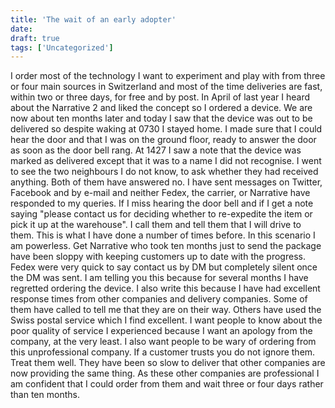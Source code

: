 ```yaml
---
title: 'The wait of an early adopter'
date: 
draft: true
tags: ['Uncategorized']
---
```


I order most of the technology I want to experiment and play with from three or four main sources in Switzerland and most of the time deliveries are fast, within two or three days, for free and by post. In April of last year I heard about the Narrative 2 and liked the concept so I ordered a device. We are now about ten months later and today I saw that the device was out to be delivered so despite waking at 0730 I stayed home. I made sure that I could hear the door and that I was on the ground floor, ready to answer the door as soon as the door bell rang. At 1427 I saw a note that the device was marked as delivered except that it was to a name I did not recognise. I went to see the two neighbours I do not know, to ask whether they had received anything. Both of them have answered no. I have sent messages on Twitter, Facebook and by e-mail and neither Fedex, the carrier, or Narrative have responded to my queries. If I miss hearing the door bell and if I get a note saying "please contact us for deciding whether to re-expedite the item or pick it up at the warehouse". I call them and tell them that I will drive to them. This is what I have done a number of times before. In this scenario I am powerless. Get Narrative who took ten months just to send the package have been sloppy with keeping customers up to date with the progress. Fedex were very quick to say contact us by DM but completely silent once the DM was sent. I am telling you this because for several months I have regretted ordering the device. I also write this because I have had excellent response times from other companies and delivery companies. Some of them have called to tell me that they are on their way. Others have used the Swiss postal service which I find excellent. I want people to know about the poor quality of service I experienced because I want an apology from the company, at the very least. I also want people to be wary of ordering from this unprofessional company. If a customer trusts you do not ignore them. Treat them well. They have been so slow to deliver that other companies are now providing the same thing. As these other companies are professional I am confident that I could order from them and wait three or four days rather than ten months.
